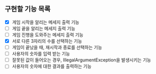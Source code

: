 ## 구현할 기능 목록
- [X] 게임 시작을 알리는 메세지 출력 기능
- [ ] 게임 끝을 알리는 메세지 출력 기능
- [ ] 게임 진행을 도와주는 메세지 출력 기능
- [X] 서로 다른 3자리의 수를 선택하는 기능
- [ ] 게임이 끝났을 때, 재시작과 종료를 선택하는 기능
- [ ] 사용자의 숫자를 입력 받는 기능
- [ ] 잘못된 값이 들어오는 경우, IllegalArgumentException을 발생시키는 기능
- [ ] 사용자의 숫자에 대한 결과를 출력하는 기능